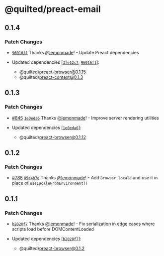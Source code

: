 # @quilted/preact-email

## 0.1.4

### Patch Changes

- [`96016f1`](https://github.com/lemonmade/quilt/commit/96016f1102276bdae3ef4ff0fae7656c9f118d59) Thanks [@lemonmade](https://github.com/lemonmade)! - Update Preact dependencies

- Updated dependencies [[`3fe12c7`](https://github.com/lemonmade/quilt/commit/3fe12c79055882debdbcacf44da90f99d82cfef1), [`96016f1`](https://github.com/lemonmade/quilt/commit/96016f1102276bdae3ef4ff0fae7656c9f118d59)]:
  - @quilted/preact-browser@0.1.15
  - @quilted/preact-context@0.1.3

## 0.1.3

### Patch Changes

- [#845](https://github.com/lemonmade/quilt/pull/845) [`1e0eda6`](https://github.com/lemonmade/quilt/commit/1e0eda6d035fd6f883d25b5064413adfe80c76ea) Thanks [@lemonmade](https://github.com/lemonmade)! - Improve server rendering utilities

- Updated dependencies [[`1e0eda6`](https://github.com/lemonmade/quilt/commit/1e0eda6d035fd6f883d25b5064413adfe80c76ea)]:
  - @quilted/preact-browser@0.1.12

## 0.1.2

### Patch Changes

- [#788](https://github.com/lemonmade/quilt/pull/788) [`85a4b7e`](https://github.com/lemonmade/quilt/commit/85a4b7ed8e6ad58662ebf969d8fabbe8e21510a3) Thanks [@lemonmade](https://github.com/lemonmade)! - Add `Browser.locale` and use it in place of `useLocaleFromEnvironment()`

## 0.1.1

### Patch Changes

- [`b2020f7`](https://github.com/lemonmade/quilt/commit/b2020f74e07f01f259f59a0a8fa20d51c15a5449) Thanks [@lemonmade](https://github.com/lemonmade)! - Fix serialization in edge cases where scripts load before DOMContentLoaded

- Updated dependencies [[`b2020f7`](https://github.com/lemonmade/quilt/commit/b2020f74e07f01f259f59a0a8fa20d51c15a5449)]:
  - @quilted/preact-browser@0.1.2
